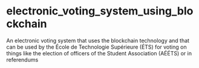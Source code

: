 # electronic_voting_system_using_blockchain
An electronic voting system that uses the blockchain technology and that can be used by the École de Technologie Supérieure (ÉTS) for voting on things like the election of officers of the Student Association (AÉÉTS) or in referendums
